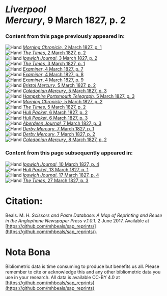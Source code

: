 # *Liverpool Mercury*, 9 March 1827, p. 2  
  
### Content from this page previously appeared in:  
![Hand](http://scissorsandpaste.net/wp-content/uploads/2017/06/smallhandpointer.png) [*Morning Chronicle*, 2 March 1827, p. 1](https://mhbeals.github.io/sap_html/Morning-Chronicle/Morning-Chronicle-2-March-1827-p-1)  
![Hand](http://scissorsandpaste.net/wp-content/uploads/2017/06/smallhandpointer.png) [*The Times*, 2 March 1827, p. 2](https://mhbeals.github.io/sap_html/The-Times/The-Times-2-March-1827-p-2)  
![Hand](http://scissorsandpaste.net/wp-content/uploads/2017/06/smallhandpointer.png) [*Ipswich Journal*, 3 March 1827, p. 2](https://mhbeals.github.io/sap_html/Ipswich-Journal/Ipswich-Journal-3-March-1827-p-2)  
![Hand](http://scissorsandpaste.net/wp-content/uploads/2017/06/smallhandpointer.png) [*The Times*, 3 March 1827, p. 1](https://mhbeals.github.io/sap_html/The-Times/The-Times-3-March-1827-p-1)  
![Hand](http://scissorsandpaste.net/wp-content/uploads/2017/06/smallhandpointer.png) [*Examiner*, 4 March 1827, p. 7](https://mhbeals.github.io/sap_html/Examiner/Examiner-4-March-1827-p-7)  
![Hand](http://scissorsandpaste.net/wp-content/uploads/2017/06/smallhandpointer.png) [*Examiner*, 4 March 1827, p. 8](https://mhbeals.github.io/sap_html/Examiner/Examiner-4-March-1827-p-8)  
![Hand](http://scissorsandpaste.net/wp-content/uploads/2017/06/smallhandpointer.png) [*Examiner*, 4 March 1827, p. 9](https://mhbeals.github.io/sap_html/Examiner/Examiner-4-March-1827-p-9)  
![Hand](http://scissorsandpaste.net/wp-content/uploads/2017/06/smallhandpointer.png) [*Bristol Mercury*, 5 March 1827, p. 2](https://mhbeals.github.io/sap_html/Bristol-Mercury/Bristol-Mercury-5-March-1827-p-2)  
![Hand](http://scissorsandpaste.net/wp-content/uploads/2017/06/smallhandpointer.png) [*Caledonian Mercury*, 5 March 1827, p. 3](https://mhbeals.github.io/sap_html/Caledonian-Mercury/Caledonian-Mercury-5-March-1827-p-3)  
![Hand](http://scissorsandpaste.net/wp-content/uploads/2017/06/smallhandpointer.png) [*Hampshire Portsmouth Telegraph*, 5 March 1827, p. 3](https://mhbeals.github.io/sap_html/Hampshire-Portsmouth-Telegraph/Hampshire-Portsmouth-Telegraph-5-March-1827-p-3)  
![Hand](http://scissorsandpaste.net/wp-content/uploads/2017/06/smallhandpointer.png) [*Morning Chronicle*, 5 March 1827, p. 2](https://mhbeals.github.io/sap_html/Morning-Chronicle/Morning-Chronicle-5-March-1827-p-2)  
![Hand](http://scissorsandpaste.net/wp-content/uploads/2017/06/smallhandpointer.png) [*The Times*, 5 March 1827, p. 2](https://mhbeals.github.io/sap_html/The-Times/The-Times-5-March-1827-p-2)  
![Hand](http://scissorsandpaste.net/wp-content/uploads/2017/06/smallhandpointer.png) [*Hull Packet*, 6 March 1827, p. 2](https://mhbeals.github.io/sap_html/Hull-Packet/Hull-Packet-6-March-1827-p-2)  
![Hand](http://scissorsandpaste.net/wp-content/uploads/2017/06/smallhandpointer.png) [*Hull Packet*, 6 March 1827, p. 3](https://mhbeals.github.io/sap_html/Hull-Packet/Hull-Packet-6-March-1827-p-3)  
![Hand](http://scissorsandpaste.net/wp-content/uploads/2017/06/smallhandpointer.png) [*Aberdeen Journal*, 7 March 1827, p. 3](https://mhbeals.github.io/sap_html/Aberdeen-Journal/Aberdeen-Journal-7-March-1827-p-3)  
![Hand](http://scissorsandpaste.net/wp-content/uploads/2017/06/smallhandpointer.png) [*Derby Mercury*, 7 March 1827, p. 1](https://mhbeals.github.io/sap_html/Derby-Mercury/Derby-Mercury-7-March-1827-p-1)  
![Hand](http://scissorsandpaste.net/wp-content/uploads/2017/06/smallhandpointer.png) [*Derby Mercury*, 7 March 1827, p. 2](https://mhbeals.github.io/sap_html/Derby-Mercury/Derby-Mercury-7-March-1827-p-2)  
![Hand](http://scissorsandpaste.net/wp-content/uploads/2017/06/smallhandpointer.png) [*Caledonian Mercury*, 8 March 1827, p. 2](https://mhbeals.github.io/sap_html/Caledonian-Mercury/Caledonian-Mercury-8-March-1827-p-2)  
  
### Content from this page subsequently appeared in:  
![Hand](http://scissorsandpaste.net/wp-content/uploads/2017/06/smallhandpointer.png) [*Ipswich Journal*, 10 March 1827, p. 4](https://mhbeals.github.io/sap_html/Ipswich-Journal/Ipswich-Journal-10-March-1827-p-4)  
![Hand](http://scissorsandpaste.net/wp-content/uploads/2017/06/smallhandpointer.png) [*Hull Packet*, 13 March 1827, p. 1](https://mhbeals.github.io/sap_html/Hull-Packet/Hull-Packet-13-March-1827-p-1)  
![Hand](http://scissorsandpaste.net/wp-content/uploads/2017/06/smallhandpointer.png) [*Ipswich Journal*, 17 March 1827, p. 4](https://mhbeals.github.io/sap_html/Ipswich-Journal/Ipswich-Journal-17-March-1827-p-4)  
![Hand](http://scissorsandpaste.net/wp-content/uploads/2017/06/smallhandpointer.png) [*The Times*, 27 March 1827, p. 3](https://mhbeals.github.io/sap_html/The-Times/The-Times-27-March-1827-p-3)  


# Citation: 

Beals. M. H. *Scissors and Paste Database: A Map of Reprinting and Reuse in the Anglophone Newspaper Press v.1.0.1.* 2 June 2017. Available at [https://github.com/mhbeals/sap_reprints/](https://github.com/mhbeals/sap_reprints/). 

# Nota Bona

Bibliometric data is time consuming to produce but benefits us all. Please remember to cite or acknowledge this and any other bibliometric data you use in your research. All data is available CC-BY 4.0 at [https://github.com/mhbeals/sap_reprints](https://github.com/mhbeals/sap_reprints)